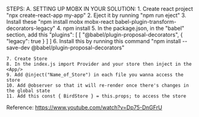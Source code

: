 STEPS:
	A. SETTING UP MOBX IN YOUR SOLUTION:
	1. Create react project "npx create-react-app my-app"
	2. Eject it by running "npm run eject"
	3. Install these "npm install mobx mobx-react babel-plugin-transform-decorators-legacy"
	4. npm install
	5. In the package.json, in the "babel" section, add this
	    "plugins": [
	      [
	        "@babel/plugin-proposal-decorators",
	        {
	          "legacy": true
	        }
	      ]
	    ]
	6. Install this by running this command "npm install --save-dev @babel/plugin-proposal-decorators"

	7. Create Store
	8. In the index.js import Provider and your store then inject in the <App/>
	9. Add @inject("Name_of_Store") in each file you wanna access the store
	10. Add @observer so that it will re-render once there's changes in the global state
    11. Add this const { BirdStore } = this.props; to access the store
    
Reference: https://www.youtube.com/watch?v=Dp75-DnGFrU

